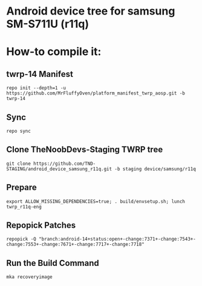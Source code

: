 # Android device tree for samsung SM-S711U (r11q)

# How-to compile it:

## twrp-14 Manifest
    repo init --depth=1 -u https://github.com/MrFluffyOven/platform_manifest_twrp_aosp.git -b twrp-14
## Sync
    repo sync
## Clone TheNoobDevs-Staging TWRP tree
    git clone https://github.com/TND-STAGING/android_device_samsung_r11q.git -b staging device/samsung/r11q
## Prepare
    export ALLOW_MISSING_DEPENDENCIES=true; . build/envsetup.sh; lunch twrp_r11q-eng
## Repopick Patches
    repopick -Q "branch:android-14+status:open+-change:7371+-change:7543+-change:7553+-change:7671+-change:7717+-change:7718"
## Run the Build Command
    mka recoveryimage
